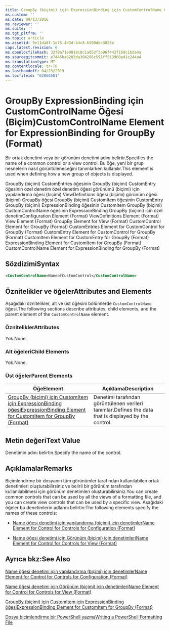 ```yaml
---
title: GroupBy (biçimi) için ExpressionBinding için CustomControlName öğesi | Microsoft Docs
ms.custom: ''
ms.date: 09/13/2016
ms.reviewer: ''
ms.suite: ''
ms.tgt_pltfrm: ''
ms.topic: article
ms.assetid: 9e11da8f-1e75-4d3d-b4c8-b500dec3028e
caps.latest.revision: 6
ms.openlocfilehash: 32f8a71e9818c8c1a052f3b96f442f169c1bda4a
ms.sourcegitcommit: e7445ba8203da304286c591ff513900ad1c244a4
ms.translationtype: MT
ms.contentlocale: tr-TR
ms.lasthandoff: 04/23/2019
ms.locfileid: "62066581"
---
```

# <a name="customcontrolname-element-for-expressionbinding-for-groupby-format"></a><span data-ttu-id="bd273-102">GroupBy ExpressionBinding için CustomControlName Öğesi (Biçim)</span><span class="sxs-lookup"><span data-stu-id="bd273-102">CustomControlName Element for ExpressionBinding for GroupBy (Format)</span></span>

<span data-ttu-id="bd273-103">Bir ortak denetimi veya bir görünüm denetimi adını belirtir.</span><span class="sxs-lookup"><span data-stu-id="bd273-103">Specifies the name of a common control or a view control.</span></span> <span data-ttu-id="bd273-104">Bu öğe, yeni bir grup nesnelerin nasıl görüntüleneceğini tanımlarken kullanılır.</span><span class="sxs-lookup"><span data-stu-id="bd273-104">This element is used when defining how a new group of objects is displayed.</span></span>

<span data-ttu-id="bd273-105">GroupBy (biçimi) CustomEntries öğesinin GroupBy (biçimi) CustomEntry öğesinin özel denetim özel denetim öğesi görünümü (biçimi) için yapılandırma öğesi (biçimi) ViewDefinitions öğesi (biçimi) görünüm öğesi (biçimi) GroupBy öğesi GroupBy (biçimi) CustomItem öğesinin CustomEntry GroupBy (biçimi) ExpressionBinding öğesinin CustomItem GroupBy (biçimi) CustomControlName öğesinin ExpressionBinding GroupBy (biçimi) için özel denetim</span><span class="sxs-lookup"><span data-stu-id="bd273-105">Configuration Element (Format) ViewDefinitions Element (Format) View Element (Format) GroupBy Element for View (Format) CustomControl Element for GroupBy (Format) CustomEntries Element for CustomControl for GroupBy (Format) CustomEntry Element for CustomControl for GroupBy (Format) CustomItem Element for CustomEntry for GroupBy (Format) ExpressionBinding Element for CustomItem for GroupBy (Format) CustomControlName Element for ExpressionBinding for GroupBy (Format)</span></span>

## <a name="syntax"></a><span data-ttu-id="bd273-106">Sözdizimi</span><span class="sxs-lookup"><span data-stu-id="bd273-106">Syntax</span></span>

```xml
<CustomControlName>NameofCustomControl</CustomControlName>
```

## <a name="attributes-and-elements"></a><span data-ttu-id="bd273-107">Öznitelikler ve öğeler</span><span class="sxs-lookup"><span data-stu-id="bd273-107">Attributes and Elements</span></span>

<span data-ttu-id="bd273-108">Aşağıdaki öznitelikler, alt ve üst öğesini bölümlerde `CustomControlName` öğesi.</span><span class="sxs-lookup"><span data-stu-id="bd273-108">The following sections describe attributes, child elements, and the parent element of the `CustomControlName` element.</span></span>

### <a name="attributes"></a><span data-ttu-id="bd273-109">Öznitelikler</span><span class="sxs-lookup"><span data-stu-id="bd273-109">Attributes</span></span>

<span data-ttu-id="bd273-110">Yok.</span><span class="sxs-lookup"><span data-stu-id="bd273-110">None.</span></span>

### <a name="child-elements"></a><span data-ttu-id="bd273-111">Alt öğeleri</span><span class="sxs-lookup"><span data-stu-id="bd273-111">Child Elements</span></span>

<span data-ttu-id="bd273-112">Yok.</span><span class="sxs-lookup"><span data-stu-id="bd273-112">None.</span></span>

### <a name="parent-elements"></a><span data-ttu-id="bd273-113">Üst öğeler</span><span class="sxs-lookup"><span data-stu-id="bd273-113">Parent Elements</span></span>

|<span data-ttu-id="bd273-114">Öğe</span><span class="sxs-lookup"><span data-stu-id="bd273-114">Element</span></span>|<span data-ttu-id="bd273-115">Açıklama</span><span class="sxs-lookup"><span data-stu-id="bd273-115">Description</span></span>|
|-------------|-----------------|
|[<span data-ttu-id="bd273-116">GroupBy (biçimi) için CustomItem için ExpressionBinding öğesi</span><span class="sxs-lookup"><span data-stu-id="bd273-116">ExpressionBinding Element for CustomItem for GroupBy (Format)</span></span>](./expressionbinding-element-for-customitem-for-groupby-format.md)|<span data-ttu-id="bd273-117">Denetimi tarafından görüntülenen verileri tanımlar.</span><span class="sxs-lookup"><span data-stu-id="bd273-117">Defines the data that is displayed by the control.</span></span>|

## <a name="text-value"></a><span data-ttu-id="bd273-118">Metin değeri</span><span class="sxs-lookup"><span data-stu-id="bd273-118">Text Value</span></span>

<span data-ttu-id="bd273-119">Denetimin adını belirtin.</span><span class="sxs-lookup"><span data-stu-id="bd273-119">Specify the name of the control.</span></span>

## <a name="remarks"></a><span data-ttu-id="bd273-120">Açıklamalar</span><span class="sxs-lookup"><span data-stu-id="bd273-120">Remarks</span></span>

<span data-ttu-id="bd273-121">Biçimlendirme bir dosyanın tüm görünümler tarafından kullanılabilen ortak denetimleri oluşturabilirsiniz ve belirli bir görünüm tarafından kullanılabilmesi için görünüm denetimleri oluşturabilirsiniz.</span><span class="sxs-lookup"><span data-stu-id="bd273-121">You can create common controls that can be used by all the views of a formatting file, and you can create view controls that can be used by a specific view.</span></span> <span data-ttu-id="bd273-122">Aşağıdaki öğeler bu denetimlerin adlarını belirtin:</span><span class="sxs-lookup"><span data-stu-id="bd273-122">The following elements specify the names of these controls:</span></span>

- [<span data-ttu-id="bd273-123">Name öğesi denetimi için yapılandırma (biçimi) için denetimler</span><span class="sxs-lookup"><span data-stu-id="bd273-123">Name Element for Control for Controls for Configuration (Format)</span></span>](./name-element-for-control-for-controls-for-configuration-format.md)

- [<span data-ttu-id="bd273-124">Name öğesi denetimi için Görünüm (biçimi) için denetimleri</span><span class="sxs-lookup"><span data-stu-id="bd273-124">Name Element for Control for Controls for View (Format)</span></span>](./name-element-for-control-for-controls-for-view-format.md)

## <a name="see-also"></a><span data-ttu-id="bd273-125">Ayrıca bkz:</span><span class="sxs-lookup"><span data-stu-id="bd273-125">See Also</span></span>

[<span data-ttu-id="bd273-126">Name öğesi denetimi için yapılandırma (biçimi) için denetimler</span><span class="sxs-lookup"><span data-stu-id="bd273-126">Name Element for Control for Controls for Configuration (Format)</span></span>](./name-element-for-control-for-controls-for-configuration-format.md)

[<span data-ttu-id="bd273-127">Name öğesi denetimi için Görünüm (biçimi) için denetimleri</span><span class="sxs-lookup"><span data-stu-id="bd273-127">Name Element for Control for Controls for View (Format)</span></span>](./name-element-for-control-for-controls-for-view-format.md)

[<span data-ttu-id="bd273-128">GroupBy (biçimi) için CustomItem için ExpressionBinding öğesi</span><span class="sxs-lookup"><span data-stu-id="bd273-128">ExpressionBinding Element for CustomItem for GroupBy (Format)</span></span>](./expressionbinding-element-for-customitem-for-groupby-format.md)

[<span data-ttu-id="bd273-129">Dosya biçimlendirme bir PowerShell yazma</span><span class="sxs-lookup"><span data-stu-id="bd273-129">Writing a PowerShell Formatting File</span></span>](./writing-a-powershell-formatting-file.md)
